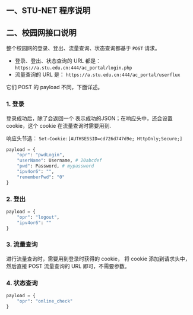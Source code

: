 ## 一、STU-NET 程序说明

## 二、校园网接口说明

整个校园网的登录、登出、流量查询、状态查询都基于 `POST` 请求。

- 登录、登出、状态查询的 URL 都是： `https://a.stu.edu.cn:444/ac_portal/login.php`
- 流量查询的 URL 是： `https://a.stu.edu.cn:444/ac_portal/userflux`

它们 POST 的 payload 不同，下面详述。

### 1. 登录

登录成功后，除了会返回一个 表示成功的JSON；在响应头中，还会设置 cookie，这个 cookie 在流量查询时需要用到.

响应头节选： `Set-Cookie:[AUTHSESSID=cd726d747d9e; HttpOnly;Secure;]`

```py
payload = {
    "opr": "pwdLogin",
    "userName": Username, # 20abcdef
    "pwd": Password, # mypassword
    "ipv4or6": "",
    "rememberPwd": "0"
}
```

### 2. 登出

```py
payload = {
    "opr": "logout",
    "ipv4or6": ""
}
```

### 3. 流量查询

进行流量查询时，需要用到登录时获得的 cookie， 将 cookie 添加到请求头中，然后直接 POST 流量查询的 URL 即可，不需要参数。


### 4. 状态查询

```py
payload = {
    "opr": "online_check"
}
```
